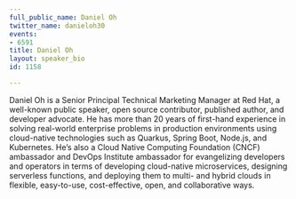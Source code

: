 ```yaml
---
full_public_name: Daniel Oh
twitter_name: danieloh30
events:
- 6591
title: Daniel Oh
layout: speaker_bio
id: 1158

---
```

Daniel Oh is a Senior Principal Technical Marketing Manager at Red Hat, a well-known public speaker, open source contributor, published author, and developer advocate. He has more than 20 years of first-hand experience in solving real-world enterprise problems in production environments using cloud-native technologies such as Quarkus, Spring Boot, Node.js, and Kubernetes. He’s also a Cloud Native Computing Foundation (CNCF) ambassador and DevOps Institute ambassador for evangelizing developers and operators in terms of developing cloud-native microservices, designing serverless functions, and deploying them to multi- and hybrid clouds in flexible, easy-to-use, cost-effective, open, and collaborative ways.
